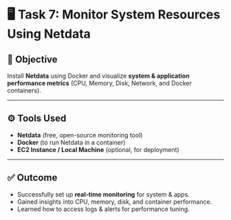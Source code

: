 # 🖥️ Task 7: Monitor System Resources Using Netdata

## 📌 Objective  
Install **Netdata** using Docker and visualize **system & application performance metrics** (CPU, Memory, Disk, Network, and Docker containers).

---

## ⚙️ Tools Used  
- **Netdata** (free, open-source monitoring tool)  
- **Docker** (to run Netdata in a container)  
- **EC2 Instance / Local Machine** (optional, for deployment)

---
## ✅ Outcome  

- Successfully set up **real-time monitoring** for system & apps.  
- Gained insights into CPU, memory, disk, and container performance.  
- Learned how to access logs & alerts for performance tuning.  

